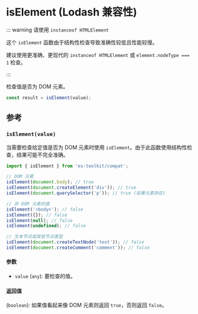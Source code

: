 # isElement (Lodash 兼容性)

::: warning 请使用 `instanceof HTMLElement`

这个 `isElement` 函数由于结构性检查导致准确性较低且性能较慢。

建议使用更准确、更现代的 `instanceof HTMLElement` 或 `element.nodeType === 1` 检查。

:::

检查值是否为 DOM 元素。

```typescript
const result = isElement(value);
```

## 参考

### `isElement(value)`

当需要检查给定值是否为 DOM 元素时使用 `isElement`。由于此函数使用结构性检查，结果可能不完全准确。

```typescript
import { isElement } from 'es-toolkit/compat';

// DOM 元素
isElement(document.body); // true
isElement(document.createElement('div')); // true
isElement(document.querySelector('p')); // true (如果元素存在)

// 非 DOM 元素的值
isElement('<body>'); // false
isElement({}); // false
isElement(null); // false
isElement(undefined); // false

// 文本节点或其他节点类型
isElement(document.createTextNode('text')); // false
isElement(document.createComment('comment')); // false
```

#### 参数

- `value` (`any`): 要检查的值。

#### 返回值

(`boolean`): 如果值看起来像 DOM 元素则返回 `true`，否则返回 `false`。
